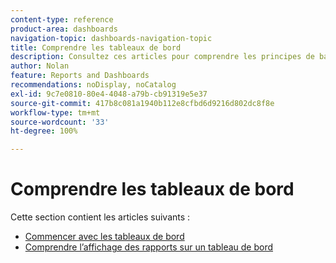 ```yaml
---
content-type: reference
product-area: dashboards
navigation-topic: dashboards-navigation-topic
title: Comprendre les tableaux de bord
description: Consultez ces articles pour comprendre les principes de base des tableaux de bord dans Adobe Workfront.
author: Nolan
feature: Reports and Dashboards
recommendations: noDisplay, noCatalog
exl-id: 9c7e0810-80e4-4048-a79b-cb91319e5e37
source-git-commit: 417b8c081a1940b112e8cfbd6d9216d802dc8f8e
workflow-type: tm+mt
source-wordcount: '33'
ht-degree: 100%

---
```


# Comprendre les tableaux de bord

Cette section contient les articles suivants :

* [Commencer avec les tableaux de bord](../../../reports-and-dashboards/dashboards/understanding-dashboards/get-started-dashboards.md)
* [Comprendre l’affichage des rapports sur un tableau de bord](../../../reports-and-dashboards/dashboards/understanding-dashboards/understand-how-reports-display-dashboard.md)
